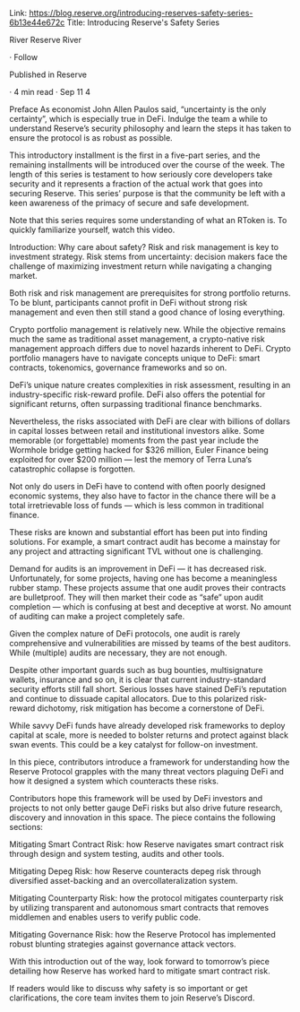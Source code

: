 Link: https://blog.reserve.org/introducing-reserves-safety-series-6b13e44e672c
Title: Introducing Reserve's Safety Series

River
Reserve
River

·
Follow

Published in
Reserve

·
4 min read
·
Sep 11
4

Preface
As economist John Allen Paulos said, “uncertainty is the only certainty”, which is especially true in DeFi. Indulge the team a while to understand Reserve’s security philosophy and learn the steps it has taken to ensure the protocol is as robust as possible.

This introductory installment is the first in a five-part series, and the remaining installments will be introduced over the course of the week. The length of this series is testament to how seriously core developers take security and it represents a fraction of the actual work that goes into securing Reserve. This series’ purpose is that the community be left with a keen awareness of the primacy of secure and safe development.

Note that this series requires some understanding of what an RToken is. To quickly familiarize yourself, watch this video.

Introduction: Why care about safety?
Risk and risk management is key to investment strategy. Risk stems from uncertainty: decision makers face the challenge of maximizing investment return while navigating a changing market.

Both risk and risk management are prerequisites for strong portfolio returns. To be blunt, participants cannot profit in DeFi without strong risk management and even then still stand a good chance of losing everything.

Crypto portfolio management is relatively new. While the objective remains much the same as traditional asset management, a crypto-native risk management approach differs due to novel hazards inherent to DeFi. Crypto portfolio managers have to navigate concepts unique to DeFi: smart contracts, tokenomics, governance frameworks and so on.

DeFi’s unique nature creates complexities in risk assessment, resulting in an industry-specific risk-reward profile. DeFi also offers the potential for significant returns, often surpassing traditional finance benchmarks.

Nevertheless, the risks associated with DeFi are clear with billions of dollars in capital losses between retail and institutional investors alike. Some memorable (or forgettable) moments from the past year include the Wormhole bridge getting hacked for $326 million, Euler Finance being exploited for over $200 million — lest the memory of Terra Luna‘s catastrophic collapse is forgotten.

Not only do users in DeFi have to contend with often poorly designed economic systems, they also have to factor in the chance there will be a total irretrievable loss of funds — which is less common in traditional finance.

These risks are known and substantial effort has been put into finding solutions. For example, a smart contract audit has become a mainstay for any project and attracting significant TVL without one is challenging.

Demand for audits is an improvement in DeFi — it has decreased risk. Unfortunately, for some projects, having one has become a meaningless rubber stamp. These projects assume that one audit proves their contracts are bulletproof. They will then market their code as “safe” upon audit completion — which is confusing at best and deceptive at worst. No amount of auditing can make a project completely safe.

Given the complex nature of DeFi protocols, one audit is rarely comprehensive and vulnerabilities are missed by teams of the best auditors. While (multiple) audits are necessary, they are not enough.

Despite other important guards such as bug bounties, multisignature wallets, insurance and so on, it is clear that current industry-standard security efforts still fall short. Serious losses have stained DeFi’s reputation and continue to dissuade capital allocators. Due to this polarized risk-reward dichotomy, risk mitigation has become a cornerstone of DeFi.

While savvy DeFi funds have already developed risk frameworks to deploy capital at scale, more is needed to bolster returns and protect against black swan events. This could be a key catalyst for follow-on investment.

In this piece, contributors introduce a framework for understanding how the Reserve Protocol grapples with the many threat vectors plaguing DeFi and how it designed a system which counteracts these risks.

Contributors hope this framework will be used by DeFi investors and projects to not only better gauge DeFi risks but also drive future research, discovery and innovation in this space. The piece contains the following sections:

Mitigating Smart Contract Risk: how Reserve navigates smart contract risk through design and system testing, audits and other tools.

Mitigating Depeg Risk: how Reserve counteracts depeg risk through diversified asset-backing and an overcollateralization system.

Mitigating Counterparty Risk: how the protocol mitigates counterparty risk by utilizing transparent and autonomous smart contracts that removes middlemen and enables users to verify public code.

Mitigating Governance Risk: how the Reserve Protocol has implemented robust blunting strategies against governance attack vectors.

With this introduction out of the way, look forward to tomorrow’s piece detailing how Reserve has worked hard to mitigate smart contract risk.

If readers would like to discuss why safety is so important or get clarifications, the core team invites them to join Reserve’s Discord.
